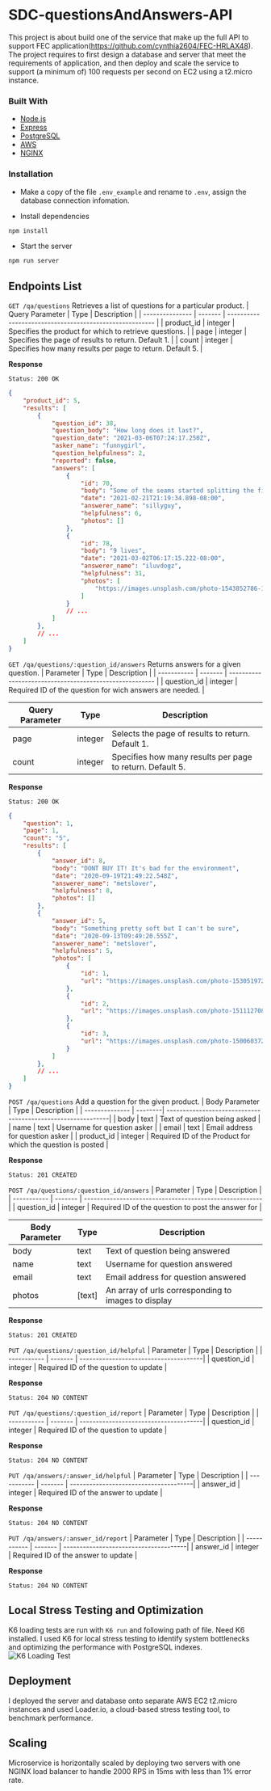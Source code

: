 # SDC-questionsAndAnswers-API

This project is about build one of the service that make up the full API to support FEC application(https://github.com/cynthia2604/FEC-HRLAX48). The project requires to first design a database and server that meet the requirements of application, and then deploy and scale the service to support (a minimum of) 100 requests per second on EC2 using a t2.micro instance.


### Built With

* [Node.js](https://nodejs.dev/)
* [Express](https://expressjs.com/)
* [PostgreSQL](https://www.postgresql.org/)
* [AWS](https://aws.amazon.com/)
* [NGINX](https://www.nginx.com/)


### Installation

* Make a copy of the file `.env_example` and rename to `.env`, assign the database connection infomation.

* Install dependencies
```sh
npm install
```
* Start the server
```sh
npm run server
```
## Endpoints List

`GET /qa/questions` Retrieves a list of questions for a particular product.
| Query Parameter | Type    | Description                                               |
| --------------- | ------- | -------------------------------------------------------   |
| product_id      | integer | Specifies the product for which to retrieve questions.    |
| page            | integer | Specifies the page of results to return. Default 1.       |
| count           | integer | Specifies how many results per page to return. Default 5. |

**Response**

`Status: 200 OK `

```json
{
    "product_id": 5,
    "results": [
        {
            "question_id": 38,
            "question_body": "How long does it last?",
            "question_date": "2021-03-06T07:24:17.250Z",
            "asker_name": "funnygirl",
            "question_helpfulness": 2,
            "reported": false,
            "answers": [
                {
                    "id": 70,
                    "body": "Some of the seams started splitting the first time I wore it!",
                    "date": "2021-02-21T21:19:34.898-08:00",
                    "answerer_name": "sillyguy",
                    "helpfulness": 6,
                    "photos": []
                },
                {
                    "id": 78,
                    "body": "9 lives",
                    "date": "2021-03-02T06:17:15.222-08:00",
                    "answerer_name": "iluvdogz",
                    "helpfulness": 31,
                    "photos": [
                        "https://images.unsplash.com/photo-1543852786-1cf6624b9987?ixlib=rb-1.2.1&ixid=eyJhcHBfaWQiOjEyMDd9&auto=format&fit=crop&w=668&q=80"
                    ]
                }
                // ...
            ]
        },
        // ...
    ]
}
```

`GET /qa/questions/:question_id/answers` Returns answers for a given question.
| Parameter   | Type    | Description                                               |
| ----------- | ------- | -------------------------------------------------------   |
| question_id | integer | Required ID of the question for wich answers are needed.  |


| Query Parameter | Type    | Description                                               |
| --------------- | ------- | --------------------------------------------------------- |
| page            | integer | Selects the page of results to return. Default 1.         |
| count           | integer | Specifies how many results per page to return. Default 5. |

**Response**

`Status: 200 OK`

```json
{
    "question": 1,
    "page": 1,
    "count": "5",
    "results": [
        {
            "answer_id": 8,
            "body": "DONT BUY IT! It's bad for the environment",
            "date": "2020-09-19T21:49:22.548Z",
            "answerer_name": "metslover",
            "helpfulness": 8,
            "photos": []
        },
        {
            "answer_id": 5,
            "body": "Something pretty soft but I can't be sure",
            "date": "2020-09-13T09:49:20.555Z",
            "answerer_name": "metslover",
            "helpfulness": 5,
            "photos": [
                {
                    "id": 1,
                    "url": "https://images.unsplash.com/photo-1530519729491-aea5b51d1ee1?ixlib=rb-1.2.1&ixid=eyJhcHBfaWQiOjEyMDd9&auto=format&fit=crop&w=1651&q=80"
                },
                {
                    "id": 2,
                    "url": "https://images.unsplash.com/photo-1511127088257-53ccfcc769fa?ixlib=rb-1.2.1&ixid=eyJhcHBfaWQiOjEyMDd9&auto=format&fit=crop&w=1650&q=80"
                },
                {
                    "id": 3,
                    "url": "https://images.unsplash.com/photo-1500603720222-eb7a1f997356?ixlib=rb-1.2.1&ixid=eyJhcHBfaWQiOjEyMDd9&auto=format&fit=crop&w=1653&q=80"
                }
            ]
        },
        // ...
    ]
}
```

`POST /qa/questions` Add a question for the given product.
| Body Parameter | Type    | Description                                                 |
| -------------- | --------| ------------------------------------------------------------|
| body           | text    | Text of question being asked                                |
| name           | text    | Username for question asker                                 |
| email          | text    | Email address for question asker                            |
| product_id     | integer | Required ID of the Product for which the question is posted |

**Response**

`Status: 201 CREATED`

`POST /qa/questions/:question_id/answers`
| Parameter   | Type    | Description                                               |
| ----------- | ------- | -------------------------------------------------------   |
| question_id | integer | Required ID of the question to post the answer for        |

| Body Parameter | Type    | Description                                                 |
| -------------- | --------| ------------------------------------------------------------|
| body           | text    | Text of question being answered                             |
| name           | text    | Username for question answered                              |
| email          | text    | Email address for question answered                         |
| photos         | [text]  | An array of urls corresponding to images to display         |

**Response**

`Status: 201 CREATED`

`PUT /qa/questions/:question_id/helpful`
| Parameter   | Type    | Description                           |
| ----------- | ------- | --------------------------------------|
| question_id | integer | Required ID of the question to update |

**Response**

`Status: 204 NO CONTENT`

`PUT /qa/questions/:question_id/report`
| Parameter   | Type    | Description                           |
| ----------- | ------- | --------------------------------------|
| question_id | integer | Required ID of the question to update |

**Response**

`Status: 204 NO CONTENT`

`PUT /qa/answers/:answer_id/helpful`
| Parameter   | Type    | Description                           |
| ----------- | ------- | --------------------------------------|
| answer_id   | integer | Required ID of the answer to update   |

**Response**

`Status: 204 NO CONTENT`

`PUT /qa/answers/:answer_id/report`
| Parameter   | Type    | Description                           |
| ----------- | ------- | --------------------------------------|
| answer_id   | integer | Required ID of the answer to update   |

**Response**

`Status: 204 NO CONTENT`


## Local Stress Testing and Optimization
K6 loading tests are run with `K6 run` and following path of file. Need K6 installed.
I used K6 for local stress testing to identify system bottlenecks and optimizing the performance with PostgreSQL indexes.
![K6 Loading Test](./readme/100rps.png)

## Deployment
I deployed the server and database onto separate AWS EC2 t2.micro instances and used Loader.io, a cloud-based stress testing tool, to benchmark performance.

## Scaling
Microservice is horizontally scaled by deploying two servers with one NGINX load balancer to handle 2000 RPS in 15ms with less than 1% error rate.